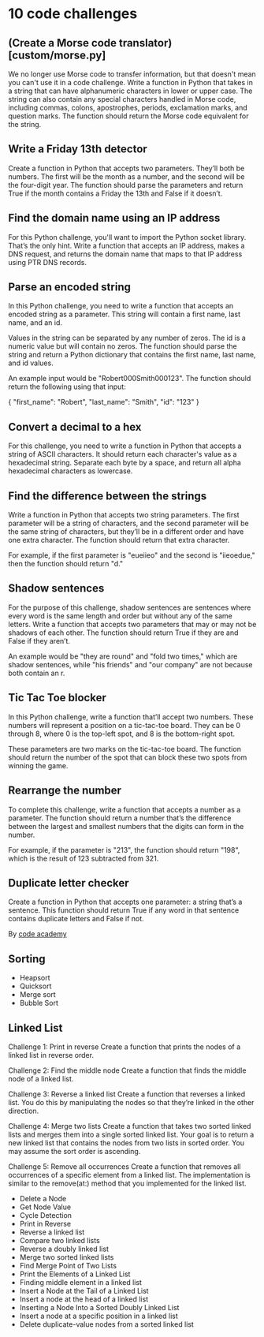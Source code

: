 # 10 code challenges

## (Create a Morse code translator)[custom/morse.py]
We no longer use Morse code to transfer information, but that doesn't mean you can't use it in a code challenge. Write a function in Python that takes in a string that can have alphanumeric characters in lower or upper case.
The string can also contain any special characters handled in Morse code, including commas, colons, apostrophes, periods, exclamation marks, and question marks. The function should return the Morse code equivalent for the string.

## Write a Friday 13th detector
Create a function in Python that accepts two parameters. They’ll both be numbers. The first will be the month as a number, and the second will be the four-digit year. The function should parse the parameters and return True if the month contains a Friday the 13th and False if it doesn’t.

## Find the domain name using an IP address
For this Python challenge, you'll want to import the Python socket library. That’s the only hint. Write a function that accepts an IP address, makes a DNS request, and returns the domain name that maps to that IP address using PTR DNS records.

## Parse an encoded string
In this Python challenge, you need to write a function that accepts an encoded string as a parameter. This string will contain a first name, last name, and an id.

Values in the string can be separated by any number of zeros. The id is a numeric value but will contain no zeros. The function should parse the string and return a Python dictionary that contains the first name, last name, and id values.

An example input would be "Robert000Smith000123". The function should return the following using that input:

{ "first_name": "Robert", "last_name": "Smith", "id": "123" }

## Convert a decimal to a hex
For this challenge, you need to write a function in Python that accepts a string of ASCII characters. It should return each character's value as a hexadecimal string. Separate each byte by a space, and return all alpha hexadecimal characters as lowercase.

## Find the difference between the strings
Write a function in Python that accepts two string parameters. The first parameter will be a string of characters, and the second parameter will be the same string of characters, but they’ll be in a different order and have one extra character. The function should return that extra character.

For example, if the first parameter is "eueiieo" and the second is "iieoedue," then the function should return "d."

## Shadow sentences
For the purpose of this challenge, shadow sentences are sentences where every word is the same length and order but without any of the same letters. Write a function that accepts two parameters that may or may not be shadows of each other. The function should return True if they are and False if they aren’t.

An example would be "they are round" and "fold two times," which are shadow sentences, while "his friends" and "our company" are not because both contain an r.

## Tic Tac Toe blocker
In this Python challenge, write a function that’ll accept two numbers. These numbers will represent a position on a tic-tac-toe board. They can be 0 through 8, where 0 is the top-left spot, and 8 is the bottom-right spot.

These parameters are two marks on the tic-tac-toe board. The function should return the number of the spot that can block these two spots from winning the game.

## Rearrange the number
To complete this challenge, write a function that accepts a number as a parameter. The function should return a number that’s the difference between the largest and smallest numbers that the digits can form in the number.

For example, if the parameter is "213", the function should return "198", which is the result of 123 subtracted from 321.

## Duplicate letter checker
Create a function in Python that accepts one parameter: a string that’s a sentence. This function should return True if any word in that sentence contains duplicate letters and False if not.

By [code academy](https://www.codecademy.com/resources/blog/advanced-python-code-challenges/)


## Sorting
- Heapsort
- Quicksort
- Merge sort
- Bubble Sort

## Linked List

Challenge 1: Print in reverse
Create a function that prints the nodes of a linked list in reverse order. 

Challenge 2: Find the middle node
Create a function that finds the middle node of a linked list.

Challenge 3: Reverse a linked list
Create a function that reverses a linked list. You do this by manipulating the nodes so that they’re linked in the other direction.

Challenge 4: Merge two lists
Create a function that takes two sorted linked lists and merges them into a single sorted linked list. Your goal is to return a new linked list that contains the nodes from two lists in sorted order. You may assume the sort order is ascending. 

Challenge 5: Remove all occurrences
Create a function that removes all occurrences of a specific element from a linked list. The implementation is similar to the remove(at:) method that you implemented for the linked list.

- Delete a Node
- Get Node Value
- Cycle Detection
- Print in Reverse
- Reverse a linked list
- Compare two linked lists
- Reverse a doubly linked list
- Merge two sorted linked lists
- Find Merge Point of Two Lists
- Print the Elements of a Linked List
- Finding middle element in a linked list
- Insert a Node at the Tail of a Linked List
- Insert a node at the head of a linked list
- Inserting a Node Into a Sorted Doubly Linked List
- Insert a node at a specific position in a linked list
- Delete duplicate-value nodes from a sorted linked list
